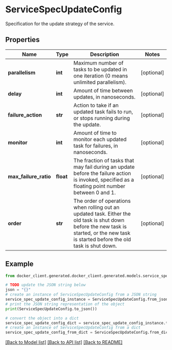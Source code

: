 # ServiceSpecUpdateConfig

Specification for the update strategy of the service.

## Properties

Name | Type | Description | Notes
------------ | ------------- | ------------- | -------------
**parallelism** | **int** | Maximum number of tasks to be updated in one iteration (0 means unlimited parallelism).  | [optional] 
**delay** | **int** | Amount of time between updates, in nanoseconds. | [optional] 
**failure_action** | **str** | Action to take if an updated task fails to run, or stops running during the update.  | [optional] 
**monitor** | **int** | Amount of time to monitor each updated task for failures, in nanoseconds.  | [optional] 
**max_failure_ratio** | **float** | The fraction of tasks that may fail during an update before the failure action is invoked, specified as a floating point number between 0 and 1.  | [optional] 
**order** | **str** | The order of operations when rolling out an updated task. Either the old task is shut down before the new task is started, or the new task is started before the old task is shut down.  | [optional] 

## Example

```python
from docker_client.generated.docker_client.generated.models.service_spec_update_config import ServiceSpecUpdateConfig

# TODO update the JSON string below
json = "{}"
# create an instance of ServiceSpecUpdateConfig from a JSON string
service_spec_update_config_instance = ServiceSpecUpdateConfig.from_json(json)
# print the JSON string representation of the object
print(ServiceSpecUpdateConfig.to_json())

# convert the object into a dict
service_spec_update_config_dict = service_spec_update_config_instance.to_dict()
# create an instance of ServiceSpecUpdateConfig from a dict
service_spec_update_config_from_dict = ServiceSpecUpdateConfig.from_dict(service_spec_update_config_dict)
```
[[Back to Model list]](../README.md#documentation-for-models) [[Back to API list]](../README.md#documentation-for-api-endpoints) [[Back to README]](../README.md)


